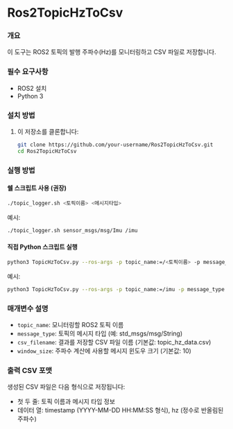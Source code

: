 # Ros2TopicHzToCsv

### 개요
이 도구는 ROS2 토픽의 발행 주파수(Hz)를 모니터링하고 CSV 파일로 저장합니다.

### 필수 요구사항
- ROS2 설치
- Python 3

### 설치 방법
1. 이 저장소를 클론합니다:
   ```bash
   git clone https://github.com/your-username/Ros2TopicHzToCsv.git
   cd Ros2TopicHzToCsv
   ```

### 실행 방법

#### 쉘 스크립트 사용 (권장)
```bash
./topic_logger.sh <토픽이름> <메시지타입>
```

예시:
```bash
./topic_logger.sh sensor_msgs/msg/Imu /imu
```

#### 직접 Python 스크립트 실행
```bash
python3 TopicHzToCsv.py --ros-args -p topic_name:=/<토픽이름> -p message_type:=<메시지타입> -p csv_filename:="<파일명>.csv" -p window_size:=<윈도우크기>
```

예시:
```bash
python3 TopicHzToCsv.py --ros-args -p topic_name:=/imu -p message_type:=sensor_msgs/msg/Imu -p csv_filename:="imu_hz_data.csv" -p window_size:=20
```

### 매개변수 설명
- `topic_name`: 모니터링할 ROS2 토픽 이름
- `message_type`: 토픽의 메시지 타입 (예: std_msgs/msg/String)
- `csv_filename`: 결과를 저장할 CSV 파일 이름 (기본값: topic_hz_data.csv)
- `window_size`: 주파수 계산에 사용할 메시지 윈도우 크기 (기본값: 10)

### 출력 CSV 포맷
생성된 CSV 파일은 다음 형식으로 저장됩니다:
- 첫 두 줄: 토픽 이름과 메시지 타입 정보
- 데이터 열: timestamp (YYYY-MM-DD HH:MM:SS 형식), hz (정수로 반올림된 주파수)

